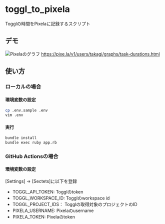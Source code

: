 # toggl_to_pixela
Togglの時間をPixelaに記録するスクリプト

## デモ
![Pixelaのグラフ](https://pixe.la/v1/users/takagi/graphs/task-durations)
https://pixe.la/v1/users/takagi/graphs/task-durations.html

## 使い方
### ローカルの場合
#### 環境変数の設定
```bash
cp .env.sample .env
vim .env
```

#### 実行
```bash
bundle install
bundle exec ruby app.rb
```
### GitHub Actionsの場合
#### 環境変数の設定
[Settings] -> [Sectets]に以下を登録
- TOGGL_API_TOKEN: Togglのtoken
- TOGGL_WORKSPACE_ID: Togglのworkspace id
- TOGGL_PROJECT_IDS： Togglの取得対象のプロジェクトのID
- PIXELA_USERNAME: Pixelaのusername
- PIXELA_TOKEN: Pixelaのtoken
